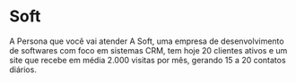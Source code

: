 # Soft
A Persona que você vai atender  A Soft, uma empresa de desenvolvimento de softwares com foco em sistemas CRM, tem hoje 20 clientes ativos e um site que recebe em média 2.000 visitas por mês, gerando 15 a 20 contatos diários.
